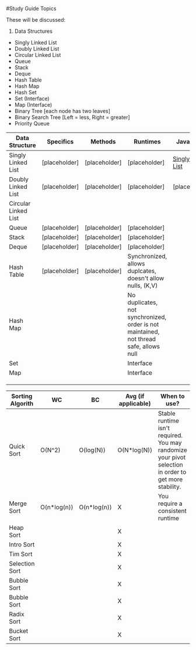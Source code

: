 #Study Guide Topics

These will be discussed:

1. Data Structures
  * Singly Linked List
  * Doubly Linked List
  * Circular Linked List
  * Queue
  * Stack
  * Deque
  * Hash Table
  * Hash Map
  * Hash Set
  * Set (Interface)
  * Map (Interface)
  * Binary Tree [each node has two leaves]
  * Binary Search Tree [Left = less, Right = greater]
  * Priority Queue

Data Structure | Specifics | Methods |  Runtimes | Java Code
--- | --- | --- | ---| ---
Singly Linked List  | [placeholder] | [placeholder] | [placeholder] | <a href = " https://github.com/ChristianCSE/MyStructures/tree/master/src/LinkedLists/LinkedList"> Singly Linked List</a>
Doubly Linked List| [placeholder] | [placeholder] | [placeholder] | [placeholder]
Circular Linked List  |    |    |   |
Queue| [placeholder] | [placeholder] | [placeholder] |          |
Stack| [placeholder] | [placeholder] | [placeholder]   |          |
Deque| [placeholder] | [placeholder] | [placeholder]  |          |
Hash Table| [placeholder] | [placeholder] | Synchronized, allows duplcates, doesn't allow nulls, (K,V)  |           |
 Hash Map |    |    | No duplicates, not synchronized, order is not maintained, not thread safe, allows null |            |
Set |    |    | Interface |           |
 Map |    |    | Interface |          |
 |    |    |  |          |
 |    |    |  |          |
 |    |    |  |          |


Sorting  Algorith | WC | BC | Avg (if applicable)| When to use?
--- | --- | --- | --- | ---
Quick Sort | O(N^2) | O(log(N)) | O(N*log(N))| Stable runtime isn't required. You may randomize your pivot selection in order to get more stability.
Merge Sort|O(n*log(n))| O(n*log(n))|X| You require a consistent runtime
Heap Sort| | | X|
Intro Sort| | | X|
Tim Sort| | | X|
Selection Sort| | | X|
Bubble Sort| | | X|
Bubble Sort| | | X|
Radix Sort| | | X|
Bucket Sort| | | X|


